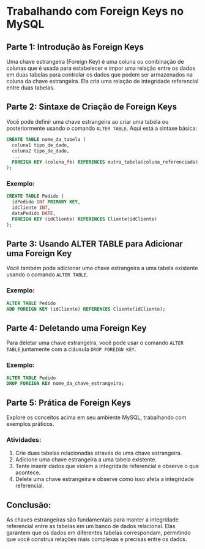 # Trabalhando com Foreign Keys no MySQL

## Parte 1: Introdução às Foreign Keys

Uma chave estrangeira (Foreign Key) é uma coluna ou combinação de colunas que é usada para estabelecer e impor uma relação entre os dados em duas tabelas para controlar os dados que podem ser armazenados na coluna da chave estrangeira. Ela cria uma relação de integridade referencial entre duas tabelas.

## Parte 2: Sintaxe de Criação de Foreign Keys

Você pode definir uma chave estrangeira ao criar uma tabela ou posteriormente usando o comando `ALTER TABLE`. Aqui está a sintaxe básica:

```sql
CREATE TABLE nome_da_tabela (
  coluna1 tipo_de_dado,
  coluna2 tipo_de_dado,
  ...
  FOREIGN KEY (coluna_fk) REFERENCES outra_tabela(coluna_referenciada)
);
```

### Exemplo:

```sql
CREATE TABLE Pedido (
  idPedido INT PRIMARY KEY,
  idCliente INT,
  dataPedido DATE,
  FOREIGN KEY (idCliente) REFERENCES Cliente(idCliente)
);
```

## Parte 3: Usando ALTER TABLE para Adicionar uma Foreign Key

Você também pode adicionar uma chave estrangeira a uma tabela existente usando o comando `ALTER TABLE`. 

### Exemplo:

```sql
ALTER TABLE Pedido
ADD FOREIGN KEY (idCliente) REFERENCES Cliente(idCliente);
```

## Parte 4: Deletando uma Foreign Key

Para deletar uma chave estrangeira, você pode usar o comando `ALTER TABLE` juntamente com a cláusula `DROP FOREIGN KEY`.

### Exemplo:

```sql
ALTER TABLE Pedido
DROP FOREIGN KEY nome_da_chave_estrangeira;
```

## Parte 5: Prática de Foreign Keys

Explore os conceitos acima em seu ambiente MySQL, trabalhando com exemplos práticos.

### Atividades:

1. Crie duas tabelas relacionadas através de uma chave estrangeira.
2. Adicione uma chave estrangeira a uma tabela existente.
3. Tente inserir dados que violem a integridade referencial e observe o que acontece.
4. Delete uma chave estrangeira e observe como isso afeta a integridade referencial.

## Conclusão:

As chaves estrangeiras são fundamentais para manter a integridade referencial entre as tabelas em um banco de dados relacional. Elas garantem que os dados em diferentes tabelas correspondam, permitindo que você construa relações mais complexas e precisas entre os dados.